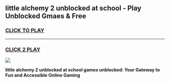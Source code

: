 
## little alchemy 2 unblocked at school - Play Unblocked Gmaes & Free
<h3>
<a href="https://news.freeplayer.one?title=little_alchemy_2_unblocked_at_school&ref=16F">CLICK TO PLAY</a></h3>
<hr>

<h3>
<a href="https://news.freeplayer.one?title=little_alchemy_2_unblocked_at_school&ref=16F">CLICK 2 PLAY</a>
  
</h3>

<a href="https://news.freeplayer.one?title=little_alchemy_2_unblocked_at_school&ref=16F/"><img src="https://clearcache.store/games.png"></a>


**little alchemy 2 unblocked at school games unblocked: Your Gateway to Fun and Accessible Online Gaming**
